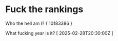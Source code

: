 # Fuck the rankings

Who the hell am I?
{ 10183386 }

What fucking year is it?
[ 2025-02-28T20:30:00Z ]
